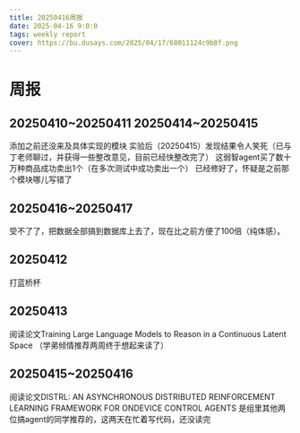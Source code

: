 ```yaml
---
title: 20250416周报
date: 2025-04-16 9:0:0
tags: weekly report
cover: https://bu.dusays.com/2025/04/17/68011124c9b8f.png
---
```


# 周报
## 20250410~20250411 20250414~20250415
添加之前还没来及具体实现的模块
实验后（20250415）发现结果令人笑死（已与丁老师聊过，并获得一些整改意见，目前已经快整改完了）
这弱智agent买了数十万种商品成功卖出1个（在多次测试中成功卖出一个）
已经修好了，怀疑是之前那个模块哪儿写错了

## 20250416~20250417
受不了了，把数据全部搞到数据库上去了，现在比之前方便了100倍（纯体感）。


## 20250412
打蓝桥杯


## 20250413
阅读论文Training Large Language Models to Reason in a Continuous Latent Space
（学弟倾情推荐两周终于想起来读了）


## 20250415~20250416
阅读论文DISTRL: AN ASYNCHRONOUS DISTRIBUTED REINFORCEMENT LEARNING FRAMEWORK FOR ONDEVICE CONTROL AGENTS
是组里其他两位搞agent的同学推荐的，这两天在忙着写代码，还没读完


